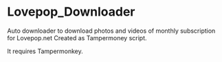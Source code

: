 # Lovepop_Downloader
Auto downloader to download photos and videos of monthly subscription for Lovepop.net
Created as Tampermoney script.

It requires Tampermonkey.
